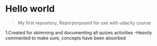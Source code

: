 # Hello world

>My first repository, Reporporpused for use with udacity course


1.Created for skimming and documenting all quizes activities
  -Heavily commented to make sure, concepts have been absorbed
